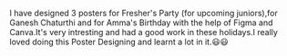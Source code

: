 I have designed 3 posters for Fresher's Party (for upcoming juniors),for Ganesh Chaturthi and for Amma's Birthday with the help of Figma and Canva.It's very intresting and had a good work in these holidays.I really loved doing this Poster Designing and learnt a lot in it.😃😃
